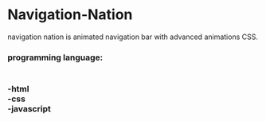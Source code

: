 # Navigation-Nation
navigation nation is animated navigation bar with advanced animations CSS.

<h3>programming language:<h3><br>
-html<br>
-css<br>
-javascript
